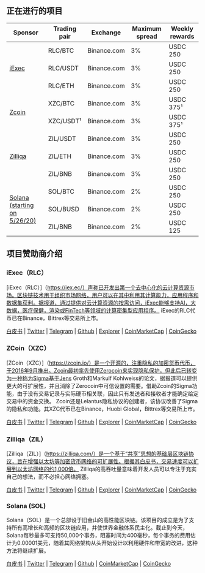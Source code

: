 ## 正在进行的项目

<table>
  <thead>
    <th>Sponsor</th>
    <th>Trading pair</th>
    <th>Exchange</th>
    <th>Maximum spread</th>
    <th>Weekly rewards</th>
  </thead>
  <tbody>
    <tr>
      <td rowspan="3"><a href="#iexec">iExec</a><br></td>
      <td>RLC/BTC</td>
      <td>Binance.com</td>
      <td>3%</td>
      <td>USDC 250</td>
    </tr>
    <tr>
      <td>RLC/USDT</td>
      <td>Binance.com</td>
      <td>3%</td>
      <td>USDC 250</td>
    </tr>
    <tr>
      <td>RLC/ETH</td>
      <td>Binance.com</td>
      <td>3%</td>
      <td>USDC 250</td>
    </tr>
    <tr>
      <td rowspan="2"><a href="#zcoin">Zcoin</a></td>
      <td>XZC/BTC</td>
      <td>Binance.com</td>
      <td>3%</td>
      <td>USDC 375¹</td>
    </tr>
    <tr>
      <td>XZC/USDT¹</td>
      <td>Binance.com</td>
      <td>3%</td>
      <td>USDC 375¹</td>
    </tr>
    <tr>
      <td rowspan="3"><a href="#zilliqa">Zilliqa</a><br></td>
      <td>ZIL/USDT</td>
      <td>Binance.com</td>
      <td>3%</td>
      <td>USDC 250</td>
    </tr>
    <tr>
      <td>ZIL/ETH</td>
      <td>Binance.com</td>
      <td>3%</td>
      <td>USDC 250</td>
    </tr>
    <tr>
      <td>ZIL/BNB</td>
      <td>Binance.com</td>
      <td>3%</td>
      <td>USDC 250</td>
    </tr>
    <tr>
      <td rowspan="3"><a href="#solana">Solana (starting on 5/26/20)</a><br></td>
      <td>SOL/BTC</td>
      <td>Binance.com</td>
      <td>2%</td>
      <td>USDC 250</td>
    </tr>
    <tr>
      <td>SOL/BUSD</td>
      <td>Binance.com</td>
      <td>2%</td>
      <td>USDC 250</td>
    </tr>
    <tr>
      <td>ZIL/BNB</td>
      <td>Binance.com</td>
      <td>2%</td>
      <td>USDC 125</td>
    </tr>
  </tbody>
</table>

## 项目赞助商介绍

### iExec（RLC）

[iExec（RLC）]（https://iex.ec/）声称已开发出第一个去中心化的云计算资源市场。区块链技术用于组织市场网络，用户可以在其中利用其计算能力，应用程序和数据集获利。据报道，通过提供对云计算资源的按需访问，iExec能够支持AI，大数据，医疗保健，渲染或FinTech等领域的计算密集型应用程序。 iExec的RLC代币已在Binance，Bittrex等交易所上市。

[白皮书](https://iex.ec/wp-content/uploads/pdf/iExec-WPv3.0-English.pdf) | [Twitter](https://twitter.com/iEx_ec) | [Telegram](https://goo.gl/fH3EHT) | [Github](https://github.com/iExecBlockchainComputing) | [Explorer](https://etherscan.io/token/0x607F4C5BB672230e8672085532f7e901544a7375) | [CoinMarketCap](https://coinmarketcap.com/currencies/rlc/markets/) | [CoinGecko](https://www.coingecko.com/en/coins/iexec-rlc)

### ZCoin（XZC）

[ZCoin（XZC）]（https://zcoin.io/）是一个开源的，注重隐私的加密货币代币，于2016年9月推出。Zcoin最初率先使用Zerocoin来实现隐私保护，但此后已转变为一种称为Sigma基于Jens Groth和Markulf Kohlweiss的论文，据报道可以提供更大的可扩展性，并且消除了Zerocoin中可信设置的需要。借助Zcoin的Sigma功能，由于没有交易记录与实际硬币相关联，因此只有发送者和接收者才能确定给定交易中的资金交换。 Zcoin还是Lelantus隐私协议的创建者，该协议改善了Sigma的隐私和功能。其XZC代币已在Binance，Huobi Global，Bittrex等交易所上市。

[白皮书](https://zcoin.io/tech/) | [Twitter](https://twitter.com/zcoinofficial) | [Telegram](https://t.me/zcoinproject) | [Github](https://github.com/zcoinofficial) | [Explorer](https://chainz.cryptoid.info/xzc/) | [CoinMarketCap](https://coinmarketcap.com/currencies/zcoin) | [CoinGecko](https://www.coingecko.com/en/coins/zcoin)

### Zilliqa（ZIL）

[Zilliqa（ZIL）]（https://zilliqa.com/）是一个基于“共享”思想的基础层区块链协议，旨在增强以太坊等加密货币网络的可扩展性。根据其白皮书，交易速度可以扩展到以太坊网络的约1,000倍。 Zilliqa的高吞吐量意味着开发人员可以专注于充实自己的想法，而不必担心网络拥塞。

[白皮书](https://docs.zilliqa.com/whitepaper.pdf) | [Twitter](https://twitter.com/zilliqa) | [Telegram](https://t.me/zilliqachat) | [Github](https://github.com/Zilliqa) | [Explorer](https://viewblock.io/zilliqa) | [CoinMarketCap](https://coinmarketcap.com/currencies/zilliqa) | [CoinGecko](https://www.coingecko.com/en/coins/zilliqa)

### Solana (SOL)

Solana（SOL）是一个总部设于旧金山的高性能区块链。该项目的成立是为了支持所有高增长和高频的区块链应用，并使世界金融体系民主化。截止到今天，Solana每秒最多可支持50,000个事务，阻塞时间为400毫秒，每个事务的费用估计为0.00001美元，随着其网络架构从头开始设计以利用硬件和带宽的改进，这种方法将继续扩展。

[白皮书](https://solana.com/solana-whitepaper.pdf) | [Twitter](https://twitter.com/solana) | [Telegram](https://twitter.com/solana) | [Github](https://github.com/solana-labs) | [CoinMarketCap](https://coinmarketcap.com/currencies/solana/markets/) | [CoinGecko](https://www.coingecko.com/en/coins/solana)
